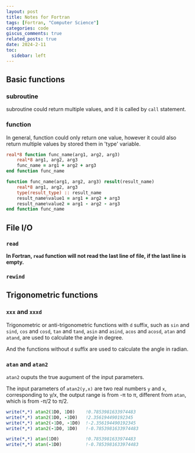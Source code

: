 ```yaml
---
layout: post
title: Notes for Fortran
tags: [Fortran, "Computer Science"]
categories: code
giscus_comments: true
related_posts: true
date: 2024-2-11
toc:
  sidebar: left
---
```


## Basic functions

### subroutine

subroutine could return multiple values, and it is called by `call` statement.

### function

In general, function could only return one value, however it could also return multiple values by stored them in 'type' variable.

```fortran
real*8 function func_name(arg1, arg2, arg3)
    real*8 arg1, arg2, arg3
    func_name = arg1 + arg2 + arg3
end function func_name

function func_name(arg1, arg2, arg3) result(result_name)
    real*8 arg1, arg2, arg3
    type(result_type) :: result_name
    result_name%value1 = arg1 + arg2 + arg3
    result_name%value2 = arg1 - arg2 - arg3
end function func_name
```

## File I/O

### `read`
**In Fortran, `read` function will not read the last line of file, if the last line is empty.**


### `rewind`

## Trigonometric functions

### `xxx` and `xxxd`

Trigonometric or anti-trigonometric functions with `d` suffix, such as `sin` and `sind`, `cos` and `cosd`, `tan` and `tand`, `asin` and `asind`, `acos` and `acosd`, `atan` and `atand`, are used to calculate the angle in degree.

And the functions without `d` suffix are used to calculate the angle in radian.

### `atan` and `atan2`

`atan2` ouputs the true augument of the input parameters.

The input parameters of `atan2(y,x)` are two real numbers `y` and `x`, corresponding to y/x, the output range is from -π to π, different from `atan`, which is from -π/2 to π/2.

```fortran
write(*,*) atan2(1D0, 1D0)    !0.7853981633974483
write(*,*) atan2(1D0, -1D0)   !2.356194490192345
write(*,*) atan2(-1D0, -1D0)  !-2.356194490192345
write(*,*) atan2(-1D0, 1D0)   !-0.7853981633974483

write(*,*) atan(1D0)          !0.7853981633974483
write(*,*) atan(-1D0)         !-0.7853981633974483
```

 